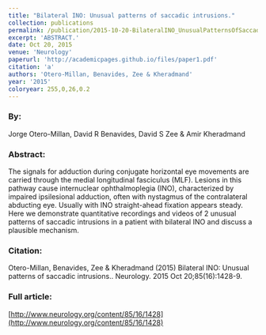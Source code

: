 ```yaml
---
title: "Bilateral INO: Unusual patterns of saccadic intrusions."
collection: publications
permalink: /publication/2015-10-20-BilateralINO_UnusualPatternsOfSaccadicIntrusions_
excerpt: 'ABSTRACT.'
date: Oct 20, 2015
venue: 'Neurology'
paperurl: 'http://academicpages.github.io/files/paper1.pdf'
citation: 'a'
authors: 'Otero-Millan, Benavides, Zee & Kheradmand'
year: '2015'
coloryear: 255,0,26,0.2
---
```


### By: 
Jorge Otero-Millan, David R Benavides, David S Zee & Amir Kheradmand

### Abstract: 
The signals for adduction during conjugate horizontal eye movements are carried through the medial longitudinal fasciculus (MLF). Lesions in this pathway cause internuclear ophthalmoplegia (INO), characterized by impaired ipsilesional adduction, often with nystagmus of the contralateral abducting eye. Usually with INO straight-ahead fixation appears steady. Here we demonstrate quantitative recordings and videos of 2 unusual patterns of saccadic intrusions in a patient with bilateral INO and discuss a plausible mechanism.

### Citation: 
Otero-Millan, Benavides, Zee & Kheradmand (2015) Bilateral INO: Unusual patterns of saccadic intrusions.. Neurology. 2015 Oct 20;85(16):1428-9. 

### Full article: 
[http://www.neurology.org/content/85/16/1428](http://www.neurology.org/content/85/16/1428)
